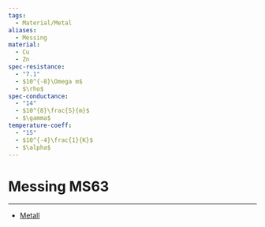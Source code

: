```yaml
---
tags:
  - Material/Metal
aliases:
  - Messing
material:
  - Cu
  - Zn
spec-resistance:
  - "7.1"
  - $10^{-8}\Omega m$
  - $\rho$
spec-conductance:
  - "14"
  - $10^{8}\frac{S}{m}$
  - $\gamma$
temperature-coeff:
  - "15"
  - $10^{-4}\frac{1}{K}$
  - $\alpha$
---
```


# Messing MS63

---

- [Metall](../../Chemie/Metallbindung.md)